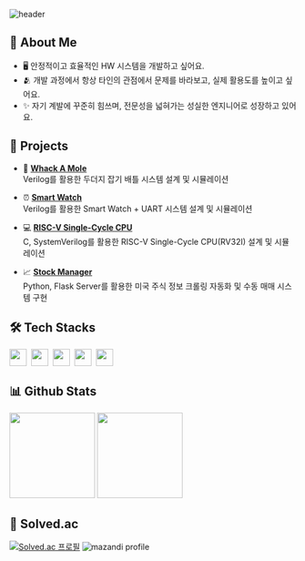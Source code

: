 ![header](https://capsule-render.vercel.app/api?type=waving&color=gradient&customColorlList=10&height=200&text=KyeongHyun's%20Github&fontSize=50&animation=twinkling&fontAlign=68&fontAlignY=36)

## 🚀 About Me
- 🖥️ 안정적이고 효율적인 HW 시스템을 개발하고 싶어요.
- 🫂 개발 과정에서 항상 타인의 관점에서 문제를 바라보고, 실제 활용도를 높이고 싶어요.
- ✨ 자기 계발에 꾸준히 힘쓰며, 전문성을 넓혀가는 성실한 엔지니어로 성장하고 있어요.

## 📝 Projects
- 🦔 [**Whack A Mole**](https://github.com/seokkyeong0/Whack_A_Mole)
</br>  Verilog를 활용한 두더지 잡기 배틀 시스템 설계 및 시뮬레이션

- ⏰ [**Smart Watch**](https://github.com/seokkyeong0/Smart_Watch)
</br>  Verilog를 활용한 Smart Watch + UART 시스템 설계 및 시뮬레이션

- 💻 [**RISC-V Single-Cycle CPU**](https://github.com/seokkyeong0/RISC-V_Single_Cycle_CPU)
</br>  C, SystemVerilog를 활용한 RISC-V Single-Cycle CPU(RV32I) 설계 및 시뮬레이션

- 📈 [**Stock Manager**](https://github.com/seokkyeong0/Stock_Manager)
</br>  Python, Flask Server를 활용한 미국 주식 정보 크롤링 자동화 및 수동 매매 시스템 구현

## 🛠 Tech Stacks
<div style="display:flex; gap:8px;">
  <img height="30em" src="https://img.shields.io/badge/C-A8B9CC?style=flat&logo=c&logoColor=white"/>
  <img height="30em" src="https://img.shields.io/badge/C++-00599C?style=flat&logo=cplusplus&logoColor=white"/>
  <img height="30em" src="https://img.shields.io/badge/Python-3776AB?style=flat&logo=python&logoColor=white"/>
  <img height="30em" src="https://img.shields.io/badge/Verilog-F37626?style=flat&logoColor=white"/>
  <img height="30em" src="https://img.shields.io/badge/SystemVerilog-EE4C2C?style=flat&logoColor=white"/>
</div>

## 📊 Github Stats
<p align="left">
<img height="150em" src="https://github-readme-stats-lac-six-51.vercel.app/api?username=seokkyeong0&show_icons=true"/>
<img height="150em" src="https://github-readme-stats-lac-six-51.vercel.app/api/top-langs/?username=seokkyeong0&layout=compact&hide=jupyter%20notebook"/>
</p>


## 📖 Solved.ac
[![Solved.ac
프로필](http://mazassumnida.wtf/api/v2/generate_badge?boj=seokkyeong0)](https://solved.ac/seokkyeong0)
![mazandi profile](http://mazandi.herokuapp.com/api?handle=seokkyeong0&theme=warm)
